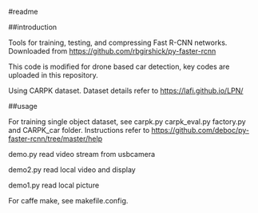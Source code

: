 #readme

##introduction

Tools for training, testing, and compressing Fast R-CNN networks. Downloaded from https://github.com/rbgirshick/py-faster-rcnn

This code is modified for drone based car detection, key codes are uploaded in this repository.

Using CARPK dataset. Dataset details refer to  https://lafi.github.io/LPN/

##usage

For training single object dataset, see carpk.py carpk_eval.py factory.py and CARPK_car folder. Instructions refer to https://github.com/deboc/py-faster-rcnn/tree/master/help

demo.py read video stream from usbcamera

demo2.py read local video and display

demo1.py read local picture

For caffe make, see makefile.config.

